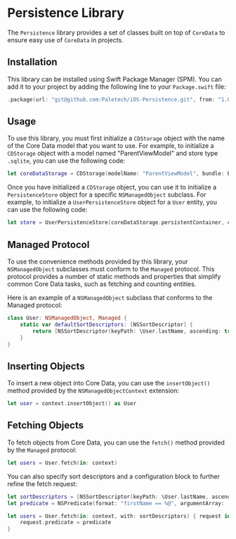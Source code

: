 # Persistence Library


The `Persistence` library provides a set of classes built on top of `CoreData` to ensure easy use of `CoreData` in projects.

## Installation
This library can be installed using Swift Package Manager (SPM). You can add it to your project by adding the following line to your `Package.swift` file:

```swift
.package(url: "git@github.com:Paletech/iOS-Persistence.git", from: "1.0.0")
```

## Usage

To use this library, you must first initialize a `CDStorage` object with the name of the Core Data model that you want to use. For example, to initialize a `CDStorage` object with a model named "ParentViewModel" and store type `.sqlite`, you can use the following code:

```swift
let coreDataStorage = CDStorage(modelName: "ParentViewModel", bundle: PersistenceResources.bundle, storeType: .sqlite)
```

Once you have initialized a `CDStorage` object, you can use it to initialize a `PersistenceStore` object for a specific `NSManagedObject` subclass. For example, to initialize a `UserPersistenceStore` object for a `User` entity, you can use the following code:

```swift
let store = UserPersistenceStore(coreDataStorage.persistentContainer, contextType: .view)
```
## Managed Protocol
To use the convenience methods provided by this library, your `NSManagedObject` subclasses must conform to the `Managed` protocol. This protocol provides a number of static methods and properties that simplify common Core Data tasks, such as fetching and counting entities.

Here is an example of a `NSManagedObject` subclass that conforms to the Managed protocol:

```swift
class User: NSManagedObject, Managed {
    static var defaultSortDescriptors: [NSSortDescriptor] {
        return [NSSortDescriptor(keyPath: \User.lastName, ascending: true)]
    }
}
```
## Inserting Objects
To insert a new object into Core Data, you can use the `insertObject()` method provided by the `NSManagedObjectContext` extension:
```swift
let user = context.insertObject() as User
```
## Fetching Objects
To fetch objects from Core Data, you can use the `fetch()` method provided by the `Managed` protocol:
```swift
let users = User.fetch(in: context)
```
You can also specify sort descriptors and a configuration block to further refine the fetch request:
```swift
let sortDescriptors = [NSSortDescriptor(keyPath: \User.lastName, ascending: true)]
let predicate = NSPredicate(format: "firstName == %@", argumentArray: ["John"])

let users = User.fetch(in: context, with: sortDescriptors) { request in
    request.predicate = predicate
}
```
